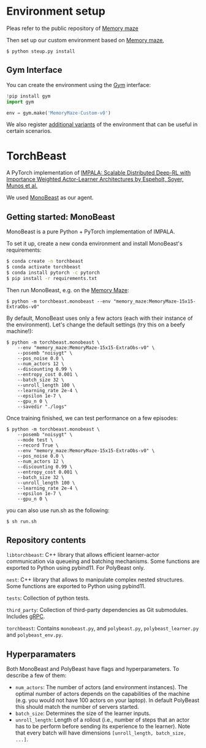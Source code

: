 # Environment setup
Pleas refer to the public repository of [Memory maze](https://github.com/jurgisp/memory-maze)

Then set up our custom environment based on [Memory maze](https://github.com/jurgisp/memory-maze),

```shell
$ python steup.py install
```
## Gym Interface
You can create the environment using the [Gym](https://github.com/openai/gym) interface:

```python
!pip install gym
import gym

env = gym.make('MemoryMaze-Custom-v0')
```
We also register [additional variants](https://github.com/KSB21ST/IMPALA_memory_maze/blob/torchbeast_submit/memory_maze/__init__.py) of the environment that can be useful in certain scenarios.

# TorchBeast
A PyTorch implementation of [IMPALA: Scalable Distributed
Deep-RL with Importance Weighted Actor-Learner Architectures
by Espeholt, Soyer, Munos et al.](https://arxiv.org/abs/1802.01561)

We used
[MonoBeast](#getting-started-monobeast) as our agent.

## Getting started: MonoBeast

MonoBeast is a pure Python + PyTorch implementation of IMPALA.

To set it up, create a new conda environment and install MonoBeast's
requirements:

```bash
$ conda create -n torchbeast
$ conda activate torchbeast
$ conda install pytorch -c pytorch
$ pip install -r requirements.txt
```

Then run MonoBeast, e.g. on the [Memory Maze](https://github.com/jurgisp/memory-maze):

```shell
$ python -m torchbeast.monobeast --env "memory_maze:MemoryMaze-15x15-ExtraObs-v0"
```

By default, MonoBeast uses only a few actors (each with their instance
of the environment). Let's change the default settings (try this on a
beefy machine!):

```shell
$ python -m torchbeast.monobeast \
    --env "memory_maze:MemoryMaze-15x15-ExtraObs-v0" \
    --posemb "noisygt" \
    --pos_noise 0.0 \
    --num_actors 12 \
    --discounting 0.99 \
    --entropy_cost 0.001 \
    --batch_size 32 \
    --unroll_length 100 \
    --learning_rate 2e-4 \
    --epsilon 1e-7 \
    --gpu_n 0 \
    --savedir "./logs"
```

Once training finished, we can test performance on a few episodes:

```shell
$ python -m torchbeast.monobeast \
    --posemb "noisygt" \
    --mode test \
    --record True \
    --env "memory_maze:MemoryMaze-15x15-ExtraObs-v0" \
    --pos_noise 0.0 \
    --num_actors 12 \
    --discounting 0.99 \
    --entropy_cost 0.001 \
    --batch_size 32 \
    --unroll_length 100 \
    --learning_rate 2e-4 \
    --epsilon 1e-7 \
    --gpu_n 0 \
```
you can also use run.sh as the following:
```shell
$ sh run.sh
```

## Repository contents

`libtorchbeast`: C++ library that allows efficient learner-actor
communication via queueing and batching mechanisms. Some functions are
exported to Python using pybind11. For PolyBeast only.

`nest`: C++ library that allows to manipulate complex
nested structures. Some functions are exported to Python using
pybind11.

`tests`: Collection of python tests.

`third_party`: Collection of third-party dependencies as Git
submodules. Includes [gRPC](https://grpc.io/).

`torchbeast`: Contains `monobeast.py`, and `polybeast.py`,
`polybeast_learner.py` and `polybeast_env.py`.


## Hyperparamaters

Both MonoBeast and PolyBeast have flags and hyperparameters. To
describe a few of them:

* `num_actors`: The number of actors (and environment instances). The
  optimal number of actors depends on the capabilities of the machine
  (e.g. you would not have 100 actors on your laptop). In default
  PolyBeast this should match the number of servers started.
* `batch_size`: Determines the size of the learner inputs.
* `unroll_length`: Length of a rollout (i.e., number of steps that an
  actor has to be perform before sending its experience to the
  learner). Note that every batch will have dimensions
  `[unroll_length, batch_size, ...]`.